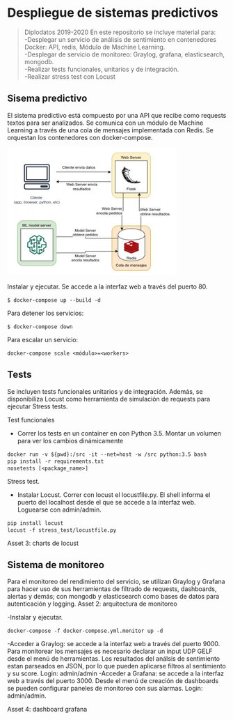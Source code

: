 # Despliegue de sistemas predictivos
> Diplodatos 2019-2020
En este repositorio se incluye material para:  
-Desplegar un servicio de análisis de sentimiento en contenedores Docker: API, redis, Módulo de Machine Learning.   
-Desplegar de servicio de monitoreo: Graylog, grafana, elasticsearch, mongodb.  
-Realizar tests funcionales, unitarios y de integración.  
-Realizar stress test con Locust  


## Sisema predictivo
El sistema predictivo está compuesto por una API que recibe como requests textos para ser analizados. Se comunica con un módulo de Machine Learning a través de una cola de mensajes implementada con Redis. Se orquestan los contenedores con docker-compose.

![Arquitectura](/assets/sentiment_arch.png?raw=true)

Instalar y ejecutar. Se accede a la interfaz web a través del puerto 80.
```
$ docker-compose up --build -d
```

Para detener los servicios:

```
$ docker-compose down
```

Para escalar un servicio:
```
docker-compose scale <módulo>=<workers>
```

## Tests
Se incluyen tests funcionales unitarios y de integración. Además, se disponibiliza Locust como herramienta de simulación de requests para ejecutar Stress tests.

Test funcionales
- Correr los tests en un container en con Python 3.5. Montar un volumen para ver los cambios dinámicamente

```
docker run -v ${pwd}:/src -it --net=host -w /src python:3.5 bash
pip install -r requirements.txt
nosetests [<package_name>]
```

Stress test.
- Instalar Locust. Correr con locust el locustfile.py. El shell informa el puerto del localhost desde el que se accede a la interfaz web. Loguearse con admin/admin.

```
pip install locust
locust -f stress_test/locustfile.py
```
Asset 3: charts de locust

## Sistema de monitoreo
Para el monitoreo del rendimiento del servicio, se utilizan Graylog y Grafana para hacer uso de sus herramientas de filtrado de requests, dashboards, alertas y demás; con mongodb y elasticsearch como bases de datos para autenticación y logging.
Asset 2: arquitectura de monitoreo

-Instalar y ejecutar. 

```
docker-compose -f docker-compose.yml.monitor up -d
```

-Acceder a Graylog: se accede a la interfaz web a través del puerto 9000. Para monitorear los mensajes es necesario declarar un input UDP GELF desde el menú de herramientas. Los resultados del análsis de sentimiento estan parseados en JSON, por lo que pueden aplicarse filtros al sentimiento y su score. Login: admin/admin
-Acceder a Grafana: se accede a la interfaz web a través del puerto 3000. Desde el menú de creación de dashboards se pueden configurar paneles de monitoreo con sus alarmas. Login: admin/admin.

Asset 4: dashboard grafana

